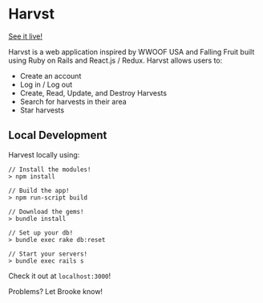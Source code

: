 # Harvst

[See it live!][heroku]

[heroku]: harvst.herokuapp.com

Harvst is a web application inspired by WWOOF USA and Falling Fruit built using Ruby on Rails
and React.js / Redux. Harvst allows users to:

- Create an account
- Log in / Log out
- Create, Read, Update, and Destroy Harvests
- Search for harvests in their area
- Star harvests

## Local Development

Harvest locally using:

```
// Install the modules!
> npm install

// Build the app!
> npm run-script build

// Download the gems!
> bundle install

// Set up your db!
> bundle exec rake db:reset

// Start your servers!
> bundle exec rails s
```

Check it out at `localhost:3000`!

Problems? Let Brooke know!
